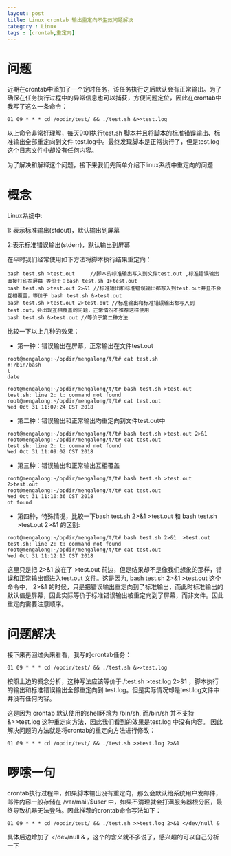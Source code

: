 ```yaml
---
layout: post
title: Linux crontab 输出重定向不生效问题解决
category : Linux
tags : [crontab,重定向]
---
```

# 问题
近期在crontab中添加了一个定时任务，该任务执行之后默认会有正常输出。为了确保在任务执行过程中的异常信息也可以捕获，方便问题定位，因此在crontab中我写了这么一条命令：
```
01 09 * * * cd /opdir/test/ && ./test.sh &>>test.log
```
以上命令非常好理解，每天9:01执行test.sh 脚本并且将脚本的标准错误输出、标准输出全部重定向到文件 test.log中。最终发现脚本是正常执行了，但是test.log 这个日志文件中却没有任何内容。

为了解决和解释这个问题，接下来我们先简单介绍下linux系统中重定向的问题

# 概念

Linux系统中:

1: 表示标准输出(stdout)，默认输出到屏幕

2:表示标准错误输出(stderr)，默认输出到屏幕

在平时我们经常使用如下方法将脚本执行结果重定向：

```
bash test.sh >test.out     //脚本的标准输出写入到文件test.out ,标准错误输出直接打印在屏幕 等价于：bash test.sh 1>test.out
bash test.sh >test.out 2>&1 //标准输出和标准错误输出都写入到test.out并且不会互相覆盖，等价于 bash test.sh &>test.out
bash test.sh >test.out 2>test.out //标准输出和标准错误输出都写入到test.out，会出现互相覆盖的问题，正常情况不推荐这样使用
bash test.sh &>test.out //等价于第二种方法
```

比较一下以上几种的效果：
* 第一种：错误输出在屏幕，正常输出在文件test.out
```
root@mengalong:~/opdir/mengalong/t/t# cat test.sh
#!/bin/bash
t
date

root@mengalong:~/opdir/mengalong/t/t# bash test.sh >test.out
test.sh: line 2: t: command not found
root@mengalong:~/opdir/mengalong/t/t# cat test.out
Wed Oct 31 11:07:24 CST 2018
```

* 第二种：错误输出和正常输出均重定向到文件test.out中
```
root@mengalong:~/opdir/mengalong/t/t# bash test.sh >test.out 2>&1
root@mengalong:~/opdir/mengalong/t/t# cat test.out
test.sh: line 2: t: command not found
Wed Oct 31 11:09:02 CST 2018
```

* 第三种：错误输出和正常输出互相覆盖
```
root@mengalong:~/opdir/mengalong/t/t# bash test.sh >test.out 2>test.out
root@mengalong:~/opdir/mengalong/t/t# cat test.out
Wed Oct 31 11:10:36 CST 2018
ot found
```

* 第四种，特殊情况，比较一下bash test.sh 2>&1  >test.out 和 bash test.sh >test.out 2>&1 的区别:
```
root@mengalong:~/opdir/mengalong/t/t# bash test.sh 2>&1  >test.out
test.sh: line 2: t: command not found
root@mengalong:~/opdir/mengalong/t/t# cat test.out
Wed Oct 31 11:12:13 CST 2018
```

这里只是把 2>&1 放在了 >test.out 前边，但是结果却不是像我们想象的那样，错误和正常输出都进入test.out 文件。这是因为, bash test.sh 2>&1 >test.out 这个命令中， 2>&1 的时候，只是把错误输出重定向到了标准输出，而此时标准输出的默认值是屏幕，因此实际等价于标准错误输出被重定向到了屏幕，而非文件。因此重定向需要注意顺序。

# 问题解决

接下来再回过头来看看，我写的crontab任务：
```
01 09 * * * cd /opdir/test/ && ./test.sh &>>test.log
```
按照上边的概念分析，这种写法应该等价于./test.sh >test.log 2>&1 ，脚本执行的输出和标准错误输出全部重定向到 test.log。但是实际情况却是test.log文件中并没有任何内容。

这是因为 crontab 默认使用的shell环境为 /bin/sh, 而/bin/sh 并不支持 &>>test.log 这种重定向方法，因此我们看到的效果是test.log 中没有内容。
因此解决问题的方法就是将crontab的重定向方法进行修改：
```
01 09 * * * cd /opdir/test/ && ./test.sh >>test.log 2>&1
``` 

# 啰嗦一句
crontab执行过程中，如果脚本输出没有重定向，那么会默认给系统用户发邮件，邮件内容一般存储在 /var/mail/$user 中，如果不清理就会打满服务器根分区，最终导致机器无法登陆。因此推荐的crontab命令写法如下：
```
01 09 * * * cd /opdir/test/ && ./test.sh >>test.log 2>&1 </dev/null &
```
具体后边增加了 </dev/null & ，这个的含义就不多说了，感兴趣的可以自己分析一下
